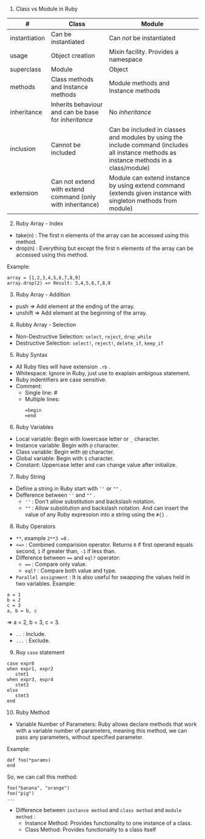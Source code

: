 1. Class vs Module in Ruby

|              #              |               Class                 |                       Module               |
|-----------------------------|------------------------------------ |--------------------------------------------|
|        instantiation        |         Can be instantiated         |           Can *not* be instantiated        |
|            usage            |           Object creation           |     Mixin facility. Provides a namespace   |
|           superclass        |               Module                |                   Object                   |
|             methods         |Class methods and Instance methods   |     Module methods and Instance methods    |
|           inheritance       | Inherits behaviour and can be base for _inheritance_|       No _inheritance_     |
|           inclusion         |         Cannot be included          | Can be included in classes and modules by using the include command (includes all instance methods as instance methods in a class/module)|
|           extension         |Can not extend with extend command (only with inheritance)| Module can extend instance by using extend command (extends given instance with singleton methods from module)|

2. Ruby Array - Index

- take(n) : The first n elements of the array can be accessed using this method.
- drop(n) : Everything but except the first n elements of the array can be accessed using this method.

Example:
```
array = [1,2,3,4,5,6,7,8,9]
array.drop(2) => Result: 3,4,5,6,7,8,9
```

3. Ruby Array - Addition
- push => Add element at the ending of the array.
- unshift => Add element at the beginning of the array.

4. Rubby Array - Selection
- Non-Destructive Selection: `select`, `reject`, `drop_while`
- Destructive Selection: `select!`, `reject!`, `delete_if`, `keep_if`

5. Ruby Syntax
- All Ruby files will have extension `.rb` .
- Whitespace: Ignore in Ruby, just use to exaplain ambigous statement.
- Ruby indentifiers are case sensitive.
- Comment:
  + Single line: #
  + Multiple lines:
    ```
    =begin
    =end
    ```

6. Ruby Variables
- Local variable: Begin with lowercase letter or `_` character.
- Instance variable: Begin with `@` character.
- Class variable: Begin with `@@` character.
- Global variable: Begin with `$` character.
- Constant: Uppercase letter and can change value after initialize.

7. Ruby String
- Define a string in Ruby start with `''` or `""` .
- Defference between `''` and `""` .
  + `''` : Don't allow substitution and backslash notation.
  + `""` : Allow substitution and backslash notation. And can insert the value of any Ruby expression into a string using the `#{}` .

8. Ruby Operators
- `**`, example `2**3 =8` .
- `<=>` : Combined comparision operator. Returns `0` if first operand equals second, `1` if greater than, `-1` if less than.
- Difference between `==` and `eql?` operator:
  + `==` : Compare only value.
  + `eql?` : Compare  both value and type.
- `Parallel assignment` : It is also useful for swapping the values held in two variables.
Example:
```
a = 1
b = 2
c = 3
a, b = b, c
```
=> a = 2, b = 3, c = 3.

- `..` : Include.
- `...` : Exclude.

9. Ruy `case` statement
```
case expr0
when expr1, expr2
   stmt1
when expr3, expr4
   stmt2
else
   stmt3
end
```

10. Ruby Method
- Variable Number of Parameters: Ruby allows declare methods that work with a variable number of parameters, meaning this method, we can pass any parameters, without specified parameter.

Example:

```
def foo(*params)
end
```

So, we can call this method:
```
foo("banana", "orange")
foo("pig")
...
```

- Difference between `instance method` and `class method` and `module method` :
   + Instance Method: Provides functionality to one instance of a class.
   + Class Method: Provides functionality to a class itself

